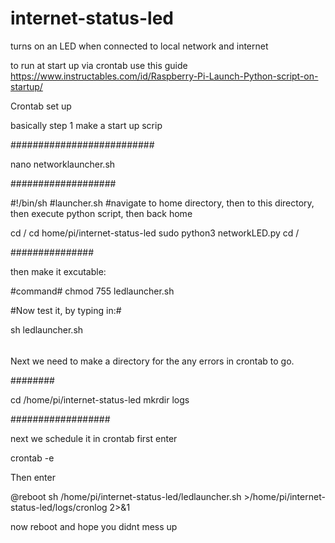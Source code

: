 # internet-status-led
turns on an LED when connected to local network and internet


to run at start up via crontab use this guide
https://www.instructables.com/id/Raspberry-Pi-Launch-Python-script-on-startup/


Crontab set up

basically 
step 1
make a start up scrip



##########################

nano networklauncher.sh

###################

#!/bin/sh
#launcher.sh
#navigate to home directory, then to this directory, then execute python script, then back home

cd /
cd home/pi/internet-status-led
sudo python3 networkLED.py
cd /


###############

then make it excutable:

#command#
chmod 755 ledlauncher.sh

#Now test it, by typing in:#

sh ledlauncher.sh

######

Next we need to make a directory for the any errors in crontab to go.

########

cd /home/pi/internet-status-led
mkrdir logs


##################


next we schedule it in crontab
first enter

crontab -e

Then enter

@reboot sh /home/pi/internet-status-led/ledlauncher.sh >/home/pi/internet-status-led/logs/cronlog 2>&1

now reboot and hope you didnt mess up
